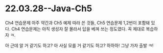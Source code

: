 # 22.03.28--Java-Ch5
Ch4 연습문제 아주 약간과 Ch5 예제 따라 쓴 것들, Ch5 연습문제 1,2번이 포함돼 있다.
Ch4 연습문제는 아직 생성자 잘 몰라서 답을 베껴 쓰는 정도였다. 꼭 제대로 복습하자 ㅋ.

아 근데 알 거 같기도 하고? 아 사실 모를 거 같기도 하고? 하하하! 그냥 가자 출발 ㅋ!
